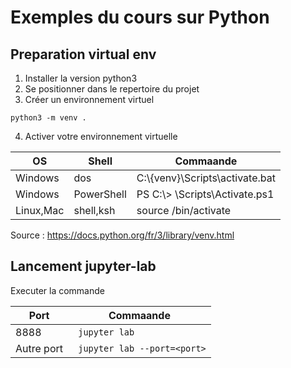 # Exemples du cours sur Python
 
## Preparation virtual env

1. Installer la version python3
2. Se positionner dans le repertoire du projet
3. Créer un environnement virtuel

`python3 -m venv .`

4. Activer votre environnement virtuelle

OS|Shell|Commaande
--|-----|---------
Windows|dos|C:\\{venv}\\Scripts\\activate.bat
Windows|PowerShell|PS C:\\> <venv>\\Scripts\\Activate.ps1
Linux,Mac|shell,ksh|source <venv>/bin/activate

Source : https://docs.python.org/fr/3/library/venv.html

## Lancement jupyter-lab
Executer la commande

Port|Commaande
--|-------------
8888| ` jupyter lab`
Autre port|` jupyter lab --port=<port>`

